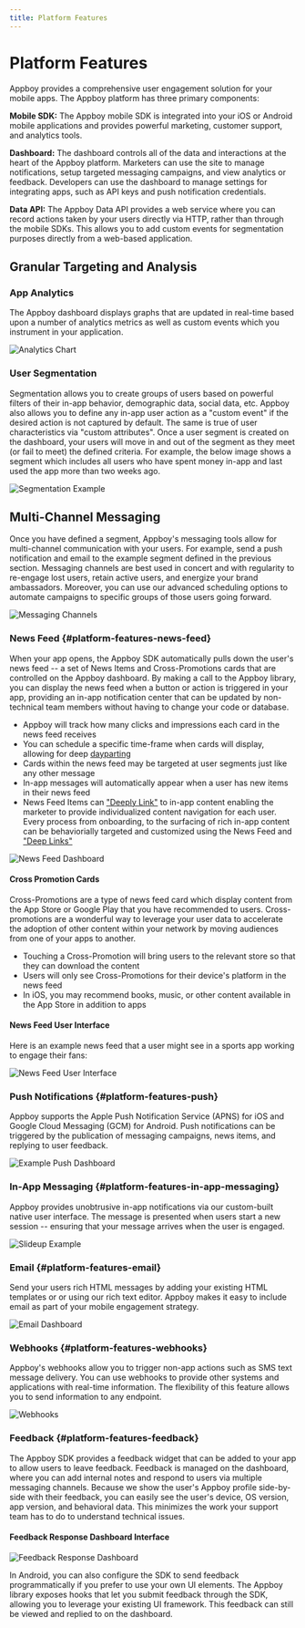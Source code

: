 ```yaml
---
title: Platform Features
---
```

# Platform Features

Appboy provides a comprehensive user engagement solution for your mobile apps. The Appboy platform has three primary components:

__Mobile SDK:__ The Appboy mobile SDK is integrated into your iOS or Android mobile applications and provides powerful marketing, customer support, and analytics tools.

__Dashboard:__ The dashboard controls all of the data and interactions at the heart of the Appboy platform. Marketers can use the site to manage notifications, setup targeted messaging campaigns, and view analytics or feedback. Developers can use the dashboard to manage settings for integrating apps, such as API keys and push notification credentials.

__Data API:__ The Appboy Data API provides a web service where you can record actions taken by your users directly via HTTP, rather than through the mobile SDKs. This allows you to add custom events for segmentation purposes directly from a web-based application.

## Granular Targeting and Analysis

### App Analytics
The Appboy dashboard displays graphs that are updated in real-time based upon a number of analytics metrics as well as custom events which you instrument in your application.

![Analytics Chart][1]

### User Segmentation

Segmentation allows you to create groups of users based on powerful filters of their in-app behavior, demographic data, social data, etc. Appboy also allows you to define any in-app user action as a "custom event" if the desired action is not captured by default. The same is true of user characteristics via "custom attributes". Once a user segment is created on the dashboard, your users will move in and out of the segment as they meet (or fail to meet) the defined criteria. For example, the below image shows a segment which includes all users who have spent money in-app and last used the app more than two weeks ago.

![Segmentation Example][2]

## Multi-Channel Messaging

Once you have defined a segment, Appboy's messaging tools allow for multi-channel communication with your users. For example, send a push notification and email to the example segment defined in the previous section. Messaging channels are best used in concert and with regularity to re-engage lost users, retain active users, and energize your brand ambassadors. Moreover, you can use our advanced scheduling options to automate campaigns to specific groups of those users going forward.

![Messaging Channels][3]

### News Feed {#platform-features-news-feed}

When your app opens, the Appboy SDK automatically pulls down the user's news feed -- a set of News Items and Cross-Promotions cards that are controlled on the Appboy dashboard. By making a call to the Appboy library, you can display the news feed when a button or action is triggered in your app, providing an in-app notification center that can be updated by non-technical team members without having to change your code or database.

- Appboy will track how many clicks and impressions each card in the news feed receives
- You can schedule a specific time-frame when cards will display, allowing for deep [dayparting][4]
- Cards within the news feed may be targeted at user segments just like any other message
- In-app messages will automatically appear when a user has new items in their news feed
- News Feed Items can ["Deeply Link"][5] to in-app content enabling the marketer to provide individualized content navigation for each user. Every process from onboarding, to the surfacing of rich in-app content can be behaviorially targeted and customized using the News Feed and ["Deep Links"][5]

![News Feed Dashboard][6]

#### Cross Promotion Cards

Cross-Promotions are a type of news feed card which display content from the App Store or Google Play that you have recommended to users.  Cross-promotions are a wonderful way to leverage your user data to accelerate the adoption of other content within your network by moving audiences from one of your apps to another.

- Touching a Cross-Promotion will bring users to the relevant store so that they can download the content
- Users will only see Cross-Promotions for their device's platform in the news feed
- In iOS, you may recommend books, music, or other content available in the App Store in addition to apps

#### News Feed User Interface

Here is an example news feed that a user might see in a sports app working to engage their fans:

![News Feed User Interface][7]

### Push Notifications {#platform-features-push}

Appboy supports the Apple Push Notification Service (APNS) for iOS and Google Cloud Messaging (GCM) for Android. Push notifications can be triggered by the publication of messaging campaigns, news items, and replying to user feedback.

![Example Push Dashboard][8]

### In-App Messaging {#platform-features-in-app-messaging}

Appboy provides unobtrusive in-app notifications via our custom-built native user interface. The message is presented when users start a new session -- ensuring that your message arrives when the user is engaged.

![Slideup Example][9]

### Email {#platform-features-email}

Send your users rich HTML messages by adding your existing HTML templates or or using our rich text editor. Appboy makes it easy to include email as part of your mobile engagement strategy.

![Email Dashboard][10]

### Webhooks {#platform-features-webhooks}

Appboy's webhooks allow you to trigger non-app actions such as SMS text message delivery. You can use webhooks to provide other systems and applications with real-time information. The flexibility of this feature allows you to send information to any endpoint.

![Webhooks][22]

### Feedback {#platform-features-feedback}

The Appboy SDK provides a feedback widget that can be added to your app to allow users to leave feedback. Feedback is managed on the dashboard, where you can add internal notes and respond to users via multiple messaging channels. Because we show the user's Appboy profile side-by-side with their feedback, you can easily see the user's device, OS version, app version, and behavioral data. This minimizes the work your support team has to do to understand technical issues.

#### Feedback Response Dashboard Interface

![Feedback Response Dashboard][11]

In Android, you can also configure the SDK to send feedback programmatically if you prefer to use your own UI elements. The Appboy library exposes hooks that let you submit feedback through the SDK, allowing you to leverage your existing UI framework. This feedback can still be viewed and replied to on the dashboard.

[1]: /assets/img/analytic_metrics.png "Analytics Chart"
[2]: /assets/img/dashboard_segment_example.png "Segmentation Example"
[3]: /assets/img/Message_Types.png "Messaging Channels"
[4]: http://en.wikipedia.org/wiki/Dayparting
[5]: /Advanced_Use_Cases/Deep_Linking_to_In-App_Resources/iOS "Deeply Link"
[6]: /assets/img/news_feed_dashboard_example.png "News Feed Dashboard"
[7]: /assets/img/News_Feed_Ad.png "News Feed User Interface"
[8]: /assets/img/UOiOSPush.png "Example Push Dashboard"
[9]: /assets/img/slideupAndroid.png "Slideup Example"
[10]: /assets/img/TextPlusEmailWizard.png "Email Dashboard"
[11]: /assets/img/feedback_dashboard_example.png "Feedback Response Dashboard"
[22]: /assets/img/Webhook_Body.png

